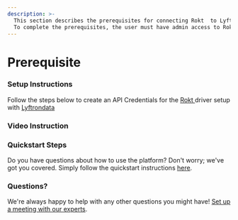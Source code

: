 ```yaml
---
description: >-
  This section describes the prerequisites for connecting Rokt  to Lyftrondata.
  To complete the prerequisites, the user must have admin access to Rokt .
---
```


# Prerequisite

### Setup Instructions

Follow the steps below to create an API Credentials for the [Rokt ](../rokt-/None/)driver setup with [Lyftrondata](https://www.lyftrondata.com)

### Video Instruction

### Quickstart Steps

Do you have questions about how to use the platform? Don't worry; we've got you covered. Simply follow the quickstart instructions [here](./).

### Questions? <a href="#questions" id="questions"></a>

We're always happy to help with any other questions you might have! [Set up a meeting with our experts](https://www.lyftrondata.com/book-a-meeting/).
